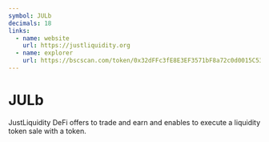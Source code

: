 ```yaml
---
symbol: JULb
decimals: 18
links:
  - name: website
    url: https://justliquidity.org
  - name: explorer
    url: https://bscscan.com/token/0x32dFFc3fE8E3EF3571bF8a72c0d0015C5373f41D
---
```


# JULb

JustLiquidity DeFi offers to trade and earn and enables to execute a liquidity token sale with a token.
